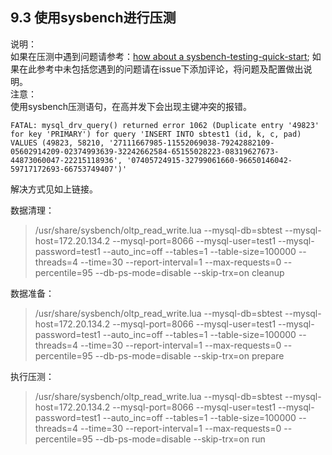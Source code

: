 ## 9.3 使用sysbench进行压测
说明：  
如果在压测中遇到问题请参考：[how about a sysbench-testing-quick-start](https://github.com/actiontech/dble/issues/458);
如果在此参考中未包括您遇到的问题请在issue下添加评论，将问题及配置做出说明。  
注意：  
使用sysbench压测语句，在高并发下会出现主键冲突的报错。  
```
FATAL: mysql_drv_query() returned error 1062 (Duplicate entry '49823' for key 'PRIMARY') for query 'INSERT INTO sbtest1 (id, k, c, pad) VALUES (49823, 58210, '27111667985-11552069038-79242882109-05602914209-02374993639-32242662584-65155028223-08319627673-44873060047-22215118936', '07405724915-32799061660-96650146042-59717172693-66753749407')'
```
解决方式见如上链接。

数据清理：
> /usr/share/sysbench/oltp_read_write.lua --mysql-db=sbtest --mysql-host=172.20.134.2 --mysql-port=8066 --mysql-user=test1 --mysql-password=test1 --auto_inc=off --tables=1 --table-size=100000 --threads=4 --time=30 --report-interval=1 --max-requests=0 --percentile=95 --db-ps-mode=disable --skip-trx=on cleanup


数据准备：
> /usr/share/sysbench/oltp_read_write.lua --mysql-db=sbtest --mysql-host=172.20.134.2 --mysql-port=8066 --mysql-user=test1 --mysql-password=test1 --auto_inc=off --tables=1 --table-size=100000 --threads=4 --time=30 --report-interval=1 --max-requests=0 --percentile=95 --db-ps-mode=disable --skip-trx=on prepare

执行压测：
> /usr/share/sysbench/oltp_read_write.lua --mysql-db=sbtest --mysql-host=172.20.134.2 --mysql-port=8066 --mysql-user=test1 --mysql-password=test1 --auto_inc=off --tables=1 --table-size=100000 --threads=4 --time=30 --report-interval=1 --max-requests=0 --percentile=95 --db-ps-mode=disable --skip-trx=on run
